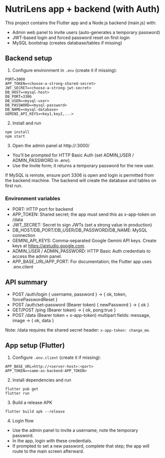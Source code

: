 # NutriLens app + backend (with Auth)

This project contains the Flutter app and a Node.js backend (main.js) with:
- Admin web panel to invite users (auto-generates a temporary password)
- JWT-based login and forced password reset on first login
- MySQL bootstrap (creates database/tables if missing)

## Backend setup

1) Configure environment in `.env` (create it if missing):

```
PORT=3000
APP_TOKEN=<choose-a-strong-shared-secret>
JWT_SECRET=<choose-a-strong-jwt-secret>
DB_HOST=<mysql-host>
DB_PORT=3306
DB_USER=<mysql-user>
DB_PASSWORD=<mysql-password>
DB_NAME=<mysql-database>
GEMINI_API_KEYS=<key1,key2,...>
```

2) Install and run

```
npm install
npm start
```

3) Open the admin panel at http://<server-ip>:3000/
- You’ll be prompted for HTTP Basic Auth (set ADMIN_USER / ADMIN_PASSWORD in .env).
- Use the Invite form; it returns a temporary password for the new user.

If MySQL is remote, ensure port 3306 is open and login is permitted from the backend machine. The backend will create the database and tables on first run.

### Environment variables

- PORT: HTTP port for backend
- APP_TOKEN: Shared secret; the app must send this as x-app-token on /data
- JWT_SECRET: Secret to sign JWTs (set a strong value in production)
- DB_HOST/DB_PORT/DB_USER/DB_PASSWORD/DB_NAME: MySQL connection
- GEMINI_API_KEYS: Comma-separated Google Gemini API keys. Create keys at https://aistudio.google.com.
- ADMIN_USER / ADMIN_PASSWORD: HTTP Basic Auth credentials to access the admin panel.
- APP_BASE_URL/APP_PORT: For documentation; the Flutter app uses .env.client

## API summary

- POST /auth/login { username, password } -> { ok, token, forcePasswordReset }
- POST /auth/set-password (Bearer token) { newPassword } -> { ok }
- GET/POST /ping (Bearer token) -> { ok, pong:true }
- POST /data (Bearer token + x-app-token) multipart fields: message, image -> { ok, data }

Note: /data requires the shared secret header: `x-app-token: change_me`.

## App setup (Flutter)

1) Configure `.env.client` (create it if missing):

```
APP_BASE_URL=http://<server-host>:<port>
APP_TOKEN=<same-as-backend-APP_TOKEN>
```

2) Install dependencies and run

```
flutter pub get
flutter run
```

3) Build a release APK

```
flutter build apk --release
```

4) Login flow

- Use the admin panel to invite a username; note the temporary password.
- In the app, login with these credentials.
- If prompted to set a new password, complete that step; the app will route to the main screen afterward.
